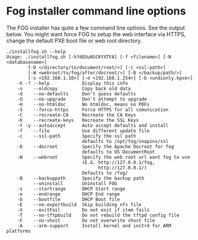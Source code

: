 # Fog installer command line options

The FOG installer has quite a few command line options. See the output
below. You might want force FOG to setup the web interface via HTTPS,
change the default PXE boot file or web root directory.

    ./installfog.sh --help
    Usage: ./installfog.sh [-h?dEUuHSCKYXTFA] [-f <filename>] [-N <databasename>]
            [-D </directory/to/document/root/>] [-c <ssl-path>]
            [-W <webroot/to/fog/after/docroot/>] [-B </backup/path/>]
            [-s <192.168.1.10>] [-e <192.168.1.254>] [-b <undionly.kpxe>]
        -h -? --help            Display this info
        -o    --oldcopy         Copy back old data
        -d    --no-defaults     Don't guess defaults
        -U    --no-upgrade      Don't attempt to upgrade
        -H    --no-htmldoc      No htmldoc, means no PDFs
        -S    --force-https     Force HTTPS for all comunication
        -C    --recreate-CA     Recreate the CA Keys
        -K    --recreate-keys   Recreate the SSL Keys
        -Y -y --autoaccept      Auto accept defaults and install
        -f    --file            Use different update file
        -c    --ssl-path        Specify the ssl path
                                defaults to /opt/fog/snapins/ssl
        -D    --docroot         Specify the Apache Docroot for fog
                                defaults to OS DocumentRoot
        -W    --webroot         Specify the web root url want fog to use
                                (E.G. http://127.0.0.1/fog,
                                      http://127.0.0.1/)
                                Defaults to /fog/
        -B    --backuppath      Specify the backup path
              --uninstall       Uninstall FOG
        -s    --startrange      DHCP Start range
        -e    --endrange        DHCP End range
        -b    --bootfile        DHCP Boot file
        -E    --no-exportbuild  Skip building nfs file
        -X    --exitFail        Do not exit if item fails
        -T    --no-tftpbuild    Do not rebuild the tftpd config file
        -F    --no-vhost        Do not overwrite vhost file
        -A    --arm-support     Install kernel and initrd for ARM platforms
